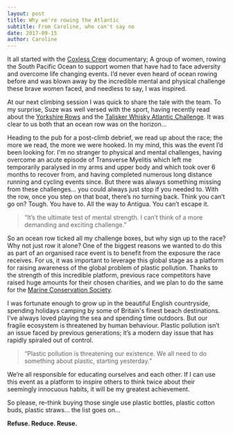```yaml
---
layout: post
title: Why we're rowing the Atlantic
subtitle: From Caroline, who can't say no
date: 2017-09-15
author: Caroline
---
```

[coxlesscrew]: http://coxlesscrew.com/
[yorkshirerows]: http://www.yorkshirerows.com/
[taliskerwhiskyatlanticchallenge]: https://www.taliskerwhiskyatlanticchallenge.com/
[mcs]: http://www.mcsuk.org/


It all started with the [Coxless Crew][coxlesscrew] documentary; A group of women, rowing the South Pacific Ocean to support women that have had to face adversity and overcome life changing events. I’d never even heard of ocean rowing before and was blown away by the incredible mental and physical challenge these brave women faced, and needless to say, I was inspired.

At our next climbing session I was quick to share the tale with the team. To my surprise, Suze was well versed with the sport, having recently read about the [Yorkshire Rows][yorkshirerows] and the [Talisker Whisky Atlantic Challenge][taliskerwhiskyatlanticchallenge]. It was clear to us both that an ocean row was on the horizon…

Heading to the pub for a post-climb debrief, we read up about the race; the more we read, the more we were hooked. In my mind, this was the event I’d been looking for. I'm no stranger to physical and mental challenges, having overcome an acute episode of Transverse Myelitis which left me temporarily paralysed in my arms and upper body and which took over 6 months to recover from, and having completed numerous long distance running and cycling events since. But there was always something missing from these challenges… you could always just stop if you needed to. With the row, once you step on that boat, there’s no turning back. Think you can’t go on? Tough. You have to. All the way to Antigua. You can’t escape it.

> “It’s the ultimate test of mental strength. I can’t think of a more demanding and exciting challenge.”

So an ocean row ticked all my challenge boxes, but why sign up to the race? Why not just row it alone? One of the biggest reasons we wanted to do this as part of an organised race event is to benefit from the exposure the race receives. For us, it was important to leverage this global stage as a platform for raising awareness of the global problem of plastic pollution. Thanks to the strength of this incredible platform, previous race competitors have raised huge amounts for their chosen charities, and we plan to do the same for the [Marine Conservation Society][mcs].

I was fortunate enough to grow up in the beautiful English countryside, spending holidays camping by some of Britain's finest beach destinations. I’ve always loved playing the sea and spending time outdoors. But our fragile ecosystem is threatened by human behaviour. Plastic pollution isn’t an issue faced by previous generations; it’s a modern day issue that has rapidly spiraled out of control.

> “Plastic pollution is threatening our existence. We all need to do something about plastic, starting yesterday.”

We’re all responsible for educating ourselves and each other. If I can use this event as a platform to inspire others to think twice about their seemingly innocuous habits, it will be my greatest achievement.

So please, re-think buying those single use plastic bottles, plastic cotton buds, plastic straws… the list goes on...

__Refuse. Reduce. Reuse.__
